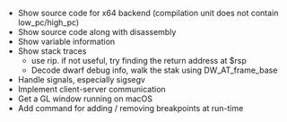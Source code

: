 * Show source code for x64 backend (compilation unit does not contain low_pc/high_pc)
* Show source code along with disassembly
* Show variable information
* Show stack traces
    * use rip. if not useful, try finding the return address at $rsp
    * Decode dwarf debug info, walk the stak using DW_AT_frame_base
* Handle signals, especially sigsegv
* Implement client-server communication
* Get a GL window running on macOS
* Add command for adding / removing breakpoints at run-time

